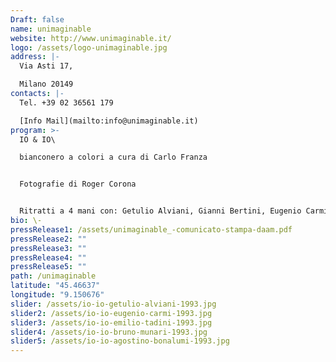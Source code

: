 ```yaml
---
Draft: false
name: unimaginable
website: http://www.unimaginable.it/
logo: /assets/logo-unimaginable.jpg
address: |-
  Via Asti 17,

  Milano 20149
contacts: |-
  Tel. +39 02 36561 179

  [Info Mail](mailto:info@unimaginable.it)
program: >-
  IO & IO\

  bianconero a colori a cura di Carlo Franza


  Fotografie di Roger Corona


  Ritratti a 4 mani con: Getulio Alviani, Gianni Bertini, Eugenio Carmi, Lucio del Pezzo, Franco Grignani, Ignazio Moncada, Bruno Munari, Tullio Pericoli, Arnaldo Pomodoro, Emilio Tadini, Luigi Veronesi, Agostino Bonalumi
bio: \-
pressRelease1: /assets/unimaginable_-comunicato-stampa-daam.pdf
pressRelease2: ""
pressRelease3: ""
pressRelease4: ""
pressRelease5: ""
path: /unimaginable
latitude: "45.46637"
longitude: "9.150676"
slider: /assets/io-io-getulio-alviani-1993.jpg
slider2: /assets/io-io-eugenio-carmi-1993.jpg
slider3: /assets/io-io-emilio-tadini-1993.jpg
slider4: /assets/io-io-bruno-munari-1993.jpg
slider5: /assets/io-io-agostino-bonalumi-1993.jpg
---
```

